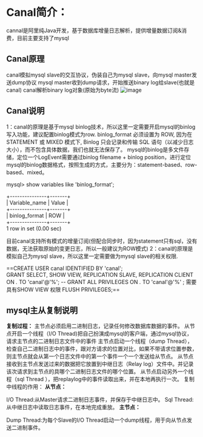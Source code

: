 # Canal简介：
cannal是阿里纯Java开发，基于数据库增量日志解析，提供增量数据订阅&消费，目前主要支持了mysql

## Canal原理 
canal模拟mysql slave的交互协议，伪装自己为mysql slave，向mysql master发送dump协议
mysql master收到dump请求，开始推送binary log给slave(也就是canal)
canal解析binary log对象(原始为byte流)
![image](http://incdn1.b0.upaiyun.com/2017/06/bbbebcd656dbd2f628ec8d7b27450606.png)
## Canal说明
 1：canal的原理是基于mysql binlog技术，所以这里一定需要开启mysql的binlog写入功能，建议配置binlog模式为row.
 binlog_format 必须设置为 ROW, 因为在 STATEMENT 或 MIXED 模式下, Binlog 只会记录和传输 SQL 语句（以减少日志大小），而不包含具体数据，我们也就无法保存了。
 mysql的binlog是多文件存储，定位一个LogEvent需要通过binlog filename + binlog position，进行定位
 mysql的binlog数据格式，按照生成的方式，主要分为：statement-based、row-based、mixed。
 
 mysql> show variables like 'binlog_format';
 
 +---------------+-------+  </br>
 | Variable_name | Value | </br>
 +---------------+-------+ </br>
 | binlog_format | ROW   | </br>
 +---------------+-------+ </br>
 1 row in set (0.00 sec) </br>
 
 目前canal支持所有模式的增量订阅(但配合同步时，因为statement只有sql，没有数据，无法获取原始的变更日志，所以一般建议为ROW模式)
 2：canal的原理是模拟自己为mysql slave，所以这里一定需要做为mysql slave的相关权限.

==CREATE USER canal IDENTIFIED BY 'canal';  
GRANT SELECT, SHOW VIEW, REPLICATION SLAVE, REPLICATION CLIENT ON *.* TO 'canal'@'%';
-- GRANT ALL PRIVILEGES ON *.* TO 'canal'@'%' ; 需要具有SHOW VIEW 权限
FLUSH PRIVILEGES;==
## mysql主从复制说明
**复制过程：** 
主节点必须启用二进制日志，记录任何修改数据库数据的事件。
从节点开启一个线程（I/O Thread)把自己扮演成mysql的客户端，通过mysql协议，请求主节点的二进制日志文件中的事件
主节点启动一个线程（dump Thread），检查自己二进制日志中的事件，跟对方请求的位置对比，如果不带请求位置参数，则主节点就会从第一个日志文件中的第一个事件一个一个发送给从节点。
从节点接收到主节点发送过来的数据把它放置到中继日志（Relay log）文件中。并记录该次请求到主节点的具哪个二进制日志文件的哪个位置。
从节点启动另外一个线程（sql Thread ），把replaylog中的事件读取出来，并在本地再执行一次。
复制中线程的作用：
**从节点：**

I/O Thread:从Master请求二进制日志事件，并保存于中继日志中。
Sql Thread:从中继日志中读取日志事件，在本地完成重放。
**主节点：**

Dump Thread:为每个Slave的I/O Thread启动一个dump线程，用于向从节点发送二进制事件。
